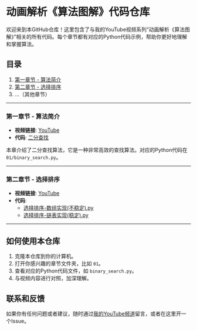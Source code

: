 # 动画解析《算法图解》代码仓库

欢迎来到本GitHub仓库！这里包含了与我的YouTube视频系列“动画解析《算法图解》”相关的所有代码。每个章节都有对应的Python代码示例，帮助你更好地理解和掌握算法。

## 目录

1. [第一章节 - 算法简介](#第一章节---二分查找)
2. [第二章节 - 选择排序](#第二章节---选择排序)
5. ...（其他章节）

---

### 第一章节 - 算法简介

- **视频链接**: [YouTube](https://www.youtube.com/watch?v=cSRP53XTAUg&t=35s)
- **代码**: [二分查找](01/binary_search.py)

本章介绍了二分查找算法，它是一种非常高效的查找算法。对应的Python代码在 `01/binary_search.py`。

---

### 第二章节 - 选择排序

- **视频链接**: [YouTube](https://www.youtube.com/watch?v=kADv-ueOre0)
- **代码**: 
    - [选择排序-数组实现(不稳定).py](02/selection_sort_arr.py)
    - [选择排序-链表实现(稳定).py](02/selection_sort_linked_list.py)
---


## 如何使用本仓库

1. 克隆本仓库到你的计算机。
2. 打开你感兴趣的章节文件夹，比如 `01`。
3. 查看对应的Python代码文件，如 `binary_search.py`。
4. 与视频内容进行对照，加深理解。

## 联系和反馈

如果你有任何问题或者建议，随时通过[我的YouTube频道](https://www.youtube.com/channel/UCEQYL59kx9bYBnZm5pdIhEg)留言，或者在这里开一个Issue。

